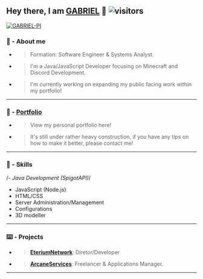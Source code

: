## Hey there, I am [GABRIEL](https://github.com/GABRIEL-PI) 👋 ![visitors](https://visitor-badge.glitch.me/badge?page_id=GABRIEL-PI)
[![GABRIEL-PI](https://github-readme-stats.vercel.app/api?username=GABRIEL-PI&show_icons=true&theme=dracula&count_private=true)](https://github.com/GABRIEL-PI)<br/>
### 🤵 - About me 
- > Formation: Software Engineer & Systems Analyst.
- > I'm a Java/JavaScript Developer focusing on Minecraft and Discord Development.
- > I'm currently working on expanding my public facing work within my portfolio!

------------
### 📖 - **[Portfolio](https://gabriel-pi.github.io/portifolio/ "Portfolio")**
- > View my personal portfolio here!
- > It's still under rather heavy construction, if you have any tips on how to make it better, please contact me!
------------

### 📖 - Skills
/*- Java Development (SpigotAPI)*/
- JavaScript (Node.js)
- HTML/CSS
- Server Administration/Management
- Configurations
- 3D modeller
------------

### ⌨️ - Projects
- > **[EteriumNetwork](https://discord.gg/M5xfHQxAFX "EteriumNetwork")**: Diretor/Developer
- > **[ArcaneServices](https://discord.gg/arcanestudios "ArcaneServices")**: Freelancer & Applications Manager.

------------
